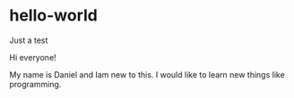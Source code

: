 # hello-world
Just a test 

Hi everyone!

My name is Daniel and Iam new to this. I would like to learn new things like programming.

